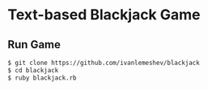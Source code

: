 # Text-based Blackjack Game

## Run Game

```bash
$ git clone https://github.com/ivanlemeshev/blackjack
$ cd blackjack
$ ruby blackjack.rb
```
